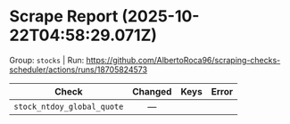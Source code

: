 # Scrape Report (2025-10-22T04:58:29.071Z)

Group: `stocks`  |  Run: https://github.com/AlbertoRoca96/scraping-checks-scheduler/actions/runs/18705824573

| Check | Changed | Keys | Error |
|---|:---:|:--|:--|
| `stock_ntdoy_global_quote` | — |  |  |
